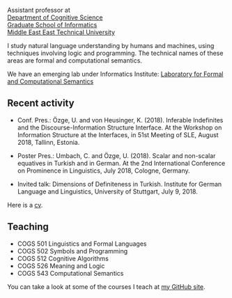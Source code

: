 Assistant professor at   
[Department of Cognitive Science](http://ii.metu.edu.tr/cogs-msc)   
[Graduate School of Informatics](http://ii.metu.edu.tr)   
[Middle East East Technical University](http//www.metu.edu.tr)   

I study natural language understanding by humans and machines,
using techniques involving logic and programming.
The technical names of these areas are formal and computational semantics.

We have an emerging lab under Informatics Institute: [Laboratory for Formal and Computational Semantics](lfcs.ii.metu.edu.tr)

## Recent activity 

* Conf. Pres.: Özge, U. and von Heusinger, K. (2018). Inferable Indefinites and the
Discourse-Information Structure Interface. At the  Workshop on Information
Structure at the Interfaces, in 51st Meeting of SLE, August 2018,
Tallinn, Estonia.

* Poster Pres.: Umbach, C. and Özge, U. (2018). Scalar and non-scalar equatives in Turkish and in German. At the 2nd International Conference on Prominence in Linguistics, July 2018, Cologne, Germany.  

* Invited talk: Dimensions of Definiteness in Turkish. Institute for German Language and Linguistics, University of Stuttgart, July 9, 2018.

Here is a [cv](files/cv/UmutOzge-CV.pdf).

## Teaching

* COGS 501 Linguistics and Formal Languages
* COGS 502 Symbols and Programming
* COGS 512 Cognitive Algorithms
* COGS 526 Meaning and Logic
* COGS 543 Computational Semantics

You can take a look at some of the courses I teach at [my GitHub site](https://github.com/umutozge/).
